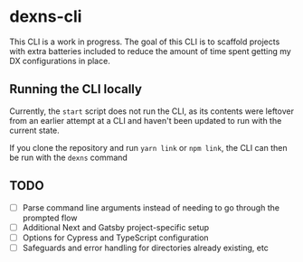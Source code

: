 # dexns-cli

This CLI is a work in progress. The goal of this CLI is to scaffold projects with extra batteries included to reduce the amount of time spent getting my DX configurations in place.

## Running the CLI locally

Currently, the `start` script does not run the CLI, as its contents were leftover from an earlier attempt at a CLI and haven't been updated to run with the current state.

If you clone the repository and run `yarn link` or `npm link`, the CLI can then be run with the `dexns` command

## TODO

- [ ] Parse command line arguments instead of needing to go through the prompted flow
- [ ] Additional Next and Gatsby project-specific setup
- [ ] Options for Cypress and TypeScript configuration
- [ ] Safeguards and error handling for directories already existing, etc
